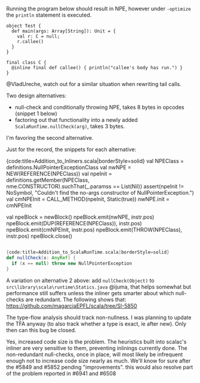 Running the program below should result in NPE, however under `-optimize` the `println` statement is executed.

```
object Test {
  def main(args: Array[String]): Unit = {
    val r: C = null;
    r.callee()
  }
}

final class C {
  @inline final def callee() { println("callee's body has run.") }
}
```

@VladUreche, watch out for a similar situation when rewriting tail calls.

Two design alternatives:
- null-check and conditionally throwing NPE, takes 8 bytes in opcodes (snippet 1 below)
- factoring out that functionality into a newly added `ScalaRunTime.nullCheck(arg)`, takes 3 bytes.

I'm favoring the second alternative.

Just for the record, the snippets for each alternative:

{code:title=Addition_to_Inliners.scala|borderStyle=solid}
val NPEClass = definitions.NullPointerExceptionClass
val nwNPE    = NEW(REFERENCE(NPEClass))
val npeInit  = definitions.getMember(NPEClass, nme.CONSTRUCTOR).suchThat(_.paramss == List(Nil))
assert(npeInit != NoSymbol, "Couldn't find the no-args constructor of NullPointerException.")
val cmNPEInit = CALL_METHOD(npeInit, Static(true))
nwNPE.init    = cmNPEInit

val npeBlock = newBlock()
npeBlock.emit(nwNPE,                    instr.pos)
npeBlock.emit(DUP(REFERENCE(NPEClass)), instr.pos)
npeBlock.emit(cmNPEInit,                instr.pos)
npeBlock.emit(THROW(NPEClass),          instr.pos)
npeBlock.close()
```scala

{code:title=Addition_to_ScalaRunTime.scala|borderStyle=solid}
def nullCheck(x: AnyRef) {
  if (x == null) throw new NullPointerException
}
```

A variation on alternative 2 above: add `nullCheck(Object)` to `src\library\scala\runtime\Statics.java`
@ijuma, that helps somewhat but performance still suffers unless the inliner gets smarter about which null-checks are redundant. The following shows that: https://github.com/magarciaEPFL/scala/tree/SI-5850

The type-flow analysis should track non-nullness. I was planning to update the TFA anyway (to also track whether a type is exact, ie after new). Only then can this bug be closed.

Yes, increased code size is the problem. The heuristics built into scalac's inliner are very sensitive to them, preventing inlinings currently done. The non-redundant null-checks, once in place, will most likely be infrequent enough not to increase code size nearly as much. We'll know for sure after the #5849 and #5852 pending "improvements".
this would also resolve part of the problem reported in #6941 and #6508
